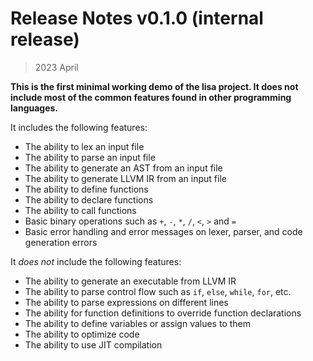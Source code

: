 # Release Notes v0.1.0 (internal release)
> 2023 April

**This is the first minimal working demo of the lisa project. It does not include most of the common features found in other programming languages.**  

It includes the following features:
* The ability to lex an input file
* The ability to parse an input file
* The ability to generate an AST from an input file
* The ability to generate LLVM IR from an input file
* The ability to define functions
* The ability to declare functions
* The ability to call functions
* Basic binary operations such as `+`, `-`, `*`, `/`, `<`, `>` and `=`
* Basic error handling and error messages on lexer, parser, and code generation errors

It *does not* include the following features:
* The ability to generate an executable from LLVM IR
* The ability to parse control flow such as `if`, `else`, `while`, `for`, etc.
* The ability to parse expressions on different lines
* The ability for function definitions to override function declarations
* The ability to define variables or assign values to them
* The ability to optimize code
* The ability to use JIT compilation
